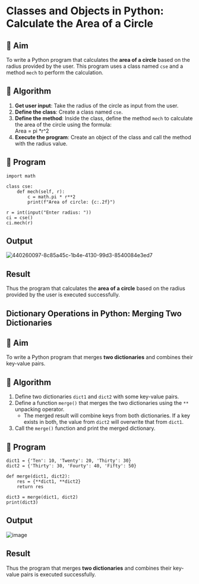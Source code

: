 # Classes and Objects in Python: Calculate the Area of a Circle

## 🎯 Aim
To write a Python program that calculates the **area of a circle** based on the radius provided by the user. This program uses a class named `cse` and a method `mech` to perform the calculation.

## 🧠 Algorithm
1. **Get user input**: Take the radius of the circle as input from the user.
2. **Define the class**: Create a class named `cse`.
3. **Define the method**: Inside the class, define the method `mech` to calculate the area of the circle using the formula:  
   Area = pi *r^2 
4. **Execute the program**: Create an object of the class and call the method with the radius value.

## 🧾 Program

```
import math

class cse:
    def mech(self, r):
        c = math.pi * r**2
        print(f"Area of circle: {c:.2f}")

r = int(input("Enter radius: "))
ci = cse() 
ci.mech(r)

```

## Output

![440260097-8c85a45c-1b4e-4130-99d3-8540084e3ed7](https://github.com/user-attachments/assets/e1d71694-d12a-4161-982f-7ead2e73c781)

## Result

Thus the program that calculates the **area of a circle** based on the radius provided by the user is executed successfully.
## Dictionary Operations in Python: Merging Two Dictionaries

## 🎯 Aim
To write a Python program that merges **two dictionaries** and combines their key-value pairs.

## 🧠 Algorithm
1. Define two dictionaries `dict1` and `dict2` with some key-value pairs.
2. Define a function `merge()` that merges the two dictionaries using the `**` unpacking operator.
   - The merged result will combine keys from both dictionaries. If a key exists in both, the value from `dict2` will overwrite that from `dict1`.
3. Call the `merge()` function and print the merged dictionary.

## 🧾 Program

```
dict1 = {'Ten': 10, 'Twenty': 20, 'Thirty': 30}
dict2 = {'Thirty': 30, 'Fourty': 40, 'Fifty': 50}

def merge(dict1, dict2):
    res = {**dict1, **dict2}
    return res

dict3 = merge(dict1, dict2)
print(dict3)

```

## Output

![image](https://github.com/user-attachments/assets/11bf89e6-58ae-42c9-b151-39b83741ab95)

## Result

Thus the program that merges **two dictionaries** and combines their key-value pairs is executed successfully.
